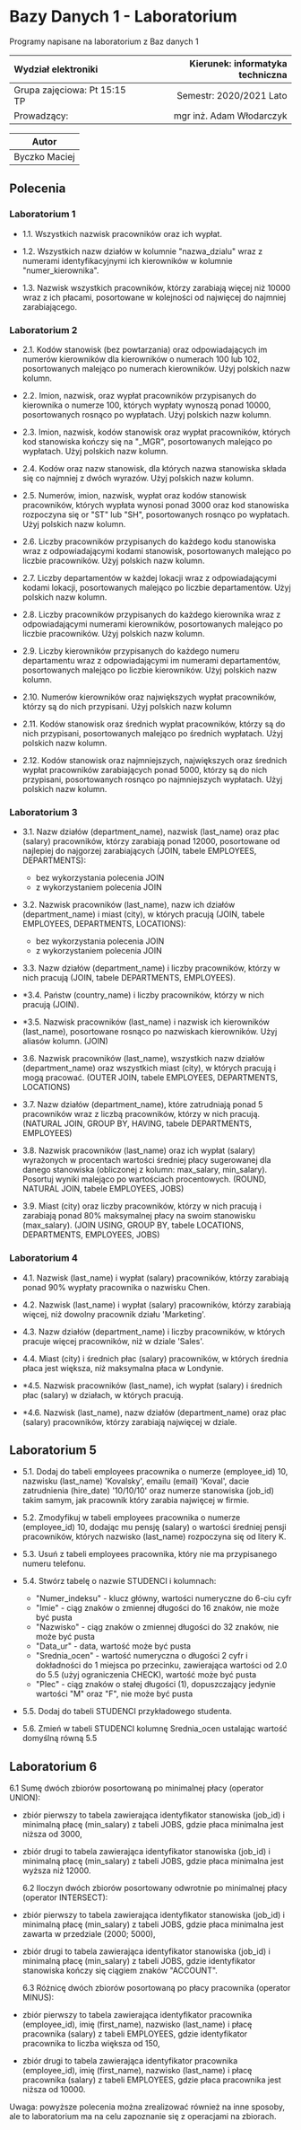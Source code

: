# Bazy Danych 1 - Laboratorium

Programy napisane na laboratorium z Baz danych 1

| Wydział elektroniki          | Kierunek: informatyka techniczna |
| :--------------------------- | -------------------------------: |
| Grupa zajęciowa: Pt 15:15 TP |          Semestr: 2020/2021 Lato |
| Prowadzący:                  |         mgr inż. Adam Włodarczyk |

|     Autor     |
| :-----------: |
| Byczko Maciej |

## Polecenia

### Laboratorium 1

- 1.1. Wszystkich nazwisk pracowników oraz ich wypłat.

- 1.2. Wszystkich nazw działów w kolumnie "nazwa_dzialu" wraz z numerami identyfikacyjnymi ich kierowników w kolumnie "numer_kierownika".

- 1.3. Nazwisk wszystkich pracowników, którzy zarabiają więcej niż 10000 wraz z ich płacami, posortowane w kolejności od najwięcej do najmniej zarabiającego.

### Laboratorium 2

- 2.1. Kodów stanowisk (bez powtarzania) oraz odpowiadających im numerów kierowników dla kierowników o numerach 100 lub 102, posortowanych malejąco po numerach kierowników. Użyj polskich nazw kolumn.

- 2.2. Imion, nazwisk, oraz wypłat pracowników przypisanych do kierownika o numerze 100, których wypłaty wynoszą ponad 10000, posortowanych rosnąco po wypłatach. Użyj polskich nazw kolumn.

- 2.3. Imion, nazwisk, kodów stanowisk oraz wypłat pracowników, których kod stanowiska kończy się na "\_MGR", posortowanych malejąco po wypłatach. Użyj polskich nazw kolumn.

- 2.4. Kodów oraz nazw stanowisk, dla których nazwa stanowiska składa się co najmniej z dwóch wyrazów. Użyj polskich nazw kolumn.

- 2.5. Numerów, imion, nazwisk, wypłat oraz kodów stanowisk pracowników, których wypłata wynosi ponad 3000 oraz kod stanowiska rozpoczyna się or "ST" lub "SH", posortowanych rosnąco po wypłatach. Użyj polskich nazw kolumn.

- 2.6. Liczby pracowników przypisanych do każdego kodu stanowiska wraz z odpowiadającymi kodami stanowisk, posortowanych malejąco po liczbie pracowników. Użyj polskich nazw kolumn.

- 2.7. Liczby departamentów w każdej lokacji wraz z odpowiadającymi kodami lokacji, posortowanych malejąco po liczbie departamentów. Użyj polskich nazw kolumn.

- 2.8. Liczby pracowników przypisanych do każdego kierownika wraz z odpowiadającymi numerami kierowników, posortowanych malejąco po liczbie pracowników. Użyj polskich nazw kolumn.

- 2.9. Liczby kierowników przypisanych do każdego numeru departamentu wraz z odpowiadającymi im numerami departamentów, posortowanych malejąco po liczbie kierowników. Użyj polskich nazw kolumn.

- 2.10. Numerów kierowników oraz największych wypłat pracowników, którzy są do nich przypisani. Użyj polskich nazw kolumn

- 2.11. Kodów stanowisk oraz średnich wypłat pracowników, którzy są do nich przypisani, posortowanych malejąco po średnich wypłatach. Użyj polskich nazw kolumn.

- 2.12. Kodów stanowisk oraz najmniejszych, największych oraz średnich wypłat pracowników zarabiających ponad 5000, którzy są do nich przypisani, posortowanych rosnąco po najmniejszych wypłatach. Użyj polskich nazw kolumn.

### Laboratorium 3

- 3.1. Nazw działów (department_name), nazwisk (last_name) oraz płac (salary) pracowników, którzy zarabiają ponad 12000, posortowane od najlepiej do najgorzej zarabiających (JOIN, tabele EMPLOYEES, DEPARTMENTS):

  - bez wykorzystania polecenia JOIN
  - z wykorzystaniem polecenia JOIN

- 3.2. Nazwisk pracowników (last_name), nazw ich działów (department_name) i miast (city), w których pracują (JOIN, tabele EMPLOYEES, DEPARTMENTS, LOCATIONS):

  - bez wykorzystania polecenia JOIN
  - z wykorzystaniem polecenia JOIN

- 3.3. Nazw działów (department_name) i liczby pracowników, którzy w nich pracują (JOIN, tabele DEPARTMENTS, EMPLOYEES).

- \*3.4. Państw (country_name) i liczby pracowników, którzy w nich pracują (JOIN).

- \*3.5. Nazwisk pracowników (last_name) i nazwisk ich kierowników (last_name), posortowane rosnąco po nazwiskach kierowników. Użyj aliasów kolumn. (JOIN)

- 3.6. Nazwisk pracowników (last_name), wszystkich nazw działów (department_name) oraz wszystkich miast (city), w których pracują i mogą pracować. (OUTER JOIN, tabele EMPLOYEES, DEPARTMENTS, LOCATIONS)

- 3.7. Nazw działów (department_name), które zatrudniają ponad 5 pracowników wraz z liczbą pracowników, którzy w nich pracują. (NATURAL JOIN, GROUP BY, HAVING, tabele DEPARTMENTS, EMPLOYEES)

- 3.8. Nazwisk pracowników (last_name) oraz ich wypłat (salary) wyrażonych w procentach wartości średniej płacy sugerowanej dla danego stanowiska (obliczonej z kolumn: max_salary, min_salary). Posortuj wyniki malejąco po wartościach procentowych. (ROUND, NATURAL JOIN, tabele EMPLOYEES, JOBS)

- 3.9. Miast (city) oraz liczby pracowników, którzy w nich pracują i zarabiają ponad 80% maksymalnej płacy na swoim stanowisku (max_salary). (JOIN USING, GROUP BY, tabele LOCATIONS, DEPARTMENTS, EMPLOYEES, JOBS)

### Laboratorium 4

- 4.1. Nazwisk (last_name) i wypłat (salary) pracowników, którzy zarabiają ponad 90% wypłaty pracownika o nazwisku Chen.

- 4.2. Nazwisk (last_name) i wypłat (salary) pracowników, którzy zarabiają więcej, niż dowolny pracownik działu 'Marketing'.

- 4.3. Nazw działów (department_name) i liczby pracowników, w których pracuje więcej pracowników, niż w dziale 'Sales'.

- 4.4. Miast (city) i średnich płac (salary) pracowników, w których średnia płaca jest większa, niż maksymalna płaca w Londynie.

- \*4.5. Nazwisk pracowników (last_name), ich wypłat (salary) i średnich płac (salary) w działach, w których pracują.

- \*4.6. Nazwisk (last_name), nazw działów (department_name) oraz płac (salary) pracowników, którzy zarabiają najwięcej w dziale.

## Laboratorium 5

- 5.1. Dodaj do tabeli employees pracownika o numerze (employee_id) 10, nazwisku (last_name) 'Kovalsky', emailu (email) 'Koval', dacie zatrudnienia (hire_date) '10/10/10' oraz numerze stanowiska (job_id) takim samym, jak pracownik który zarabia najwięcej w firmie.

- 5.2. Zmodyfikuj w tabeli employees pracownika o numerze (employee_id) 10, dodając mu pensję (salary) o wartości średniej pensji pracowników, których nazwisko (last_name) rozpoczyna się od litery K.

- 5.3. Usuń z tabeli employees pracownika, który nie ma przypisanego numeru telefonu.

- 5.4. Stwórz tabelę o nazwie STUDENCI i kolumnach:

  - "Numer_indeksu" - klucz główny, wartości numeryczne do 6-ciu cyfr
  - "Imie" - ciąg znaków o zmiennej długości do 16 znaków, nie może być pusta
  - "Nazwisko" - ciąg znaków o zmiennej długości do 32 znaków, nie może być pusta
  - "Data_ur" - data, wartość może być pusta
  - "Srednia_ocen" - wartość numeryczna o długości 2 cyfr i dokładności do 1 miejsca po przecinku, zawierająca wartości od 2.0 do 5.5 (użyj ograniczenia CHECK), wartość może być pusta
  - "Plec" - ciąg znaków o stałej długości (1), dopuszczający jedynie wartości "M" oraz "F", nie może być pusta

- 5.5. Dodaj do tabeli STUDENCI przykładowego studenta.

- 5.6. Zmień w tabeli STUDENCI kolumnę Srednia_ocen ustalając wartość domyślną równą 5.5

## Laboratorium 6

6.1 Sumę dwóch zbiorów posortowaną po minimalnej płacy (operator UNION):

- zbiór pierwszy to tabela zawierająca identyfikator stanowiska (job_id) i minimalną płacę (min_salary) z tabeli JOBS, gdzie płaca minimalna jest niższa od 3000,
- zbiór drugi to tabela zawierająca identyfikator stanowiska (job_id) i minimalną płacę (min_salary) z tabeli JOBS, gdzie płaca minimalna jest wyższa niż 12000.

  6.2 Iloczyn dwóch zbiorów posortowany odwrotnie po minimalnej płacy (operator INTERSECT):

- zbiór pierwszy to tabela zawierająca identyfikator stanowiska (job_id) i minimalną płacę (min_salary) z tabeli JOBS, gdzie płaca minimalna jest zawarta w przedziale (2000; 5000),
- zbiór drugi to tabela zawierająca identyfikator stanowiska (job_id) i minimalną płacę (min_salary) z tabeli JOBS, gdzie identyfikator stanowiska kończy się ciągiem znaków "ACCOUNT".

  6.3 Różnicę dwóch zbiorów posortowaną po płacy pracownika (operator MINUS):

- zbiór pierwszy to tabela zawierająca identyfikator pracownika (employee_id), imię (first_name), nazwisko (last_name) i płacę pracownika (salary) z tabeli EMPLOYEES, gdzie identyfikator pracownika to liczba większa od 150,
- zbiór drugi to tabela zawierająca identyfikator pracownika (employee_id), imię (first_name), nazwisko (last_name) i płacę pracownika (salary) z tabeli EMPLOYEES, gdzie płaca pracownika jest niższa od 10000.

Uwaga: powyższe polecenia można zrealizować również na inne sposoby, ale to laboratorium ma na celu zapoznanie się z operacjami na zbiorach.
